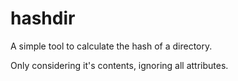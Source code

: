 # hashdir

A simple tool to calculate the hash of a directory.

Only considering it's contents, ignoring all attributes.
